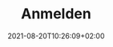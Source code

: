---
title: "Anmelden"
date: 2021-08-20T10:26:09+02:00
draft: true

welcomeText: false
text: ""

img1: false
imgUrl1: ""
imgAlt2: ""

timeTable: false

section: false
sectionTitle: ""
sectionText: ""
sectionButtonnText: ""

img2: false
imgUrl2: ""
imgAlt2: ""

optionalText1: false
optionalTitle1: ""
optionalContentText1: ""

cards: false

optionalText2: true
optionalTitle2: "Oder Telefonisch"
optionalContentText2: ""
optionalButton1: true
optionalButton1Text: "Anrufen"
link1: ""
optionalButton2: false
optionalButton2Text: ""
link2: ""

form: true
---